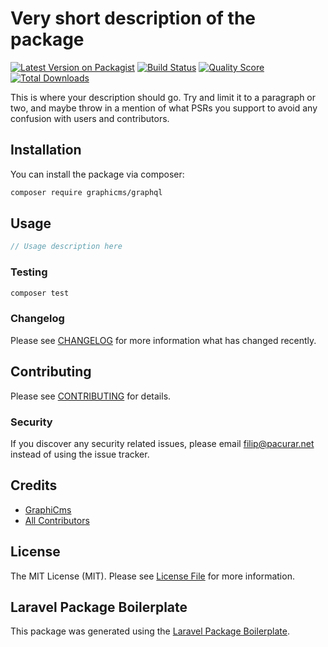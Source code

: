 # Very short description of the package

[![Latest Version on Packagist](https://img.shields.io/packagist/v/graphicms/graphql.svg?style=flat-square)](https://packagist.org/packages/graphicms/graphql)
[![Build Status](https://img.shields.io/travis/graphicms/graphql/master.svg?style=flat-square)](https://travis-ci.org/graphicms/graphql)
[![Quality Score](https://img.shields.io/scrutinizer/g/graphicms/graphql.svg?style=flat-square)](https://scrutinizer-ci.com/g/graphicms/graphql)
[![Total Downloads](https://img.shields.io/packagist/dt/graphicms/graphql.svg?style=flat-square)](https://packagist.org/packages/graphicms/graphql)

This is where your description should go. Try and limit it to a paragraph or two, and maybe throw in a mention of what PSRs you support to avoid any confusion with users and contributors.

## Installation

You can install the package via composer:

```bash
composer require graphicms/graphql
```

## Usage

``` php
// Usage description here
```

### Testing

``` bash
composer test
```

### Changelog

Please see [CHANGELOG](CHANGELOG.md) for more information what has changed recently.

## Contributing

Please see [CONTRIBUTING](CONTRIBUTING.md) for details.

### Security

If you discover any security related issues, please email filip@pacurar.net instead of using the issue tracker.

## Credits

- [GraphiCms](https://github.com/graphicms)
- [All Contributors](../../contributors)

## License

The MIT License (MIT). Please see [License File](LICENSE.md) for more information.

## Laravel Package Boilerplate

This package was generated using the [Laravel Package Boilerplate](https://laravelpackageboilerplate.com).